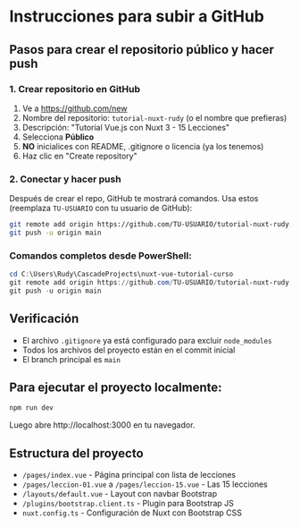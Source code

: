 # Instrucciones para subir a GitHub

## Pasos para crear el repositorio público y hacer push

### 1. Crear repositorio en GitHub
1. Ve a https://github.com/new
2. Nombre del repositorio: `tutorial-nuxt-rudy` (o el nombre que prefieras)
3. Descripción: "Tutorial Vue.js con Nuxt 3 - 15 Lecciones"
4. Selecciona **Público**
5. **NO** inicialices con README, .gitignore o licencia (ya los tenemos)
6. Haz clic en "Create repository"

### 2. Conectar y hacer push
Después de crear el repo, GitHub te mostrará comandos. Usa estos (reemplaza `TU-USUARIO` con tu usuario de GitHub):

```bash
git remote add origin https://github.com/TU-USUARIO/tutorial-nuxt-rudy.git
git push -u origin main
```

### Comandos completos desde PowerShell:
```powershell
cd C:\Users\Rudy\CascadeProjects\nuxt-vue-tutorial-curso
git remote add origin https://github.com/TU-USUARIO/tutorial-nuxt-rudy.git
git push -u origin main
```

## Verificación
- El archivo `.gitignore` ya está configurado para excluir `node_modules`
- Todos los archivos del proyecto están en el commit inicial
- El branch principal es `main`

## Para ejecutar el proyecto localmente:
```bash
npm run dev
```

Luego abre http://localhost:3000 en tu navegador.

## Estructura del proyecto
- `/pages/index.vue` - Página principal con lista de lecciones
- `/pages/leccion-01.vue` a `/pages/leccion-15.vue` - Las 15 lecciones
- `/layouts/default.vue` - Layout con navbar Bootstrap
- `/plugins/bootstrap.client.ts` - Plugin para Bootstrap JS
- `nuxt.config.ts` - Configuración de Nuxt con Bootstrap CSS
